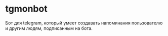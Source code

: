 # tgmonbot
Бот для telegram, который умеет создавать напоминания пользователю и другим людям, подписанным на бота. 
